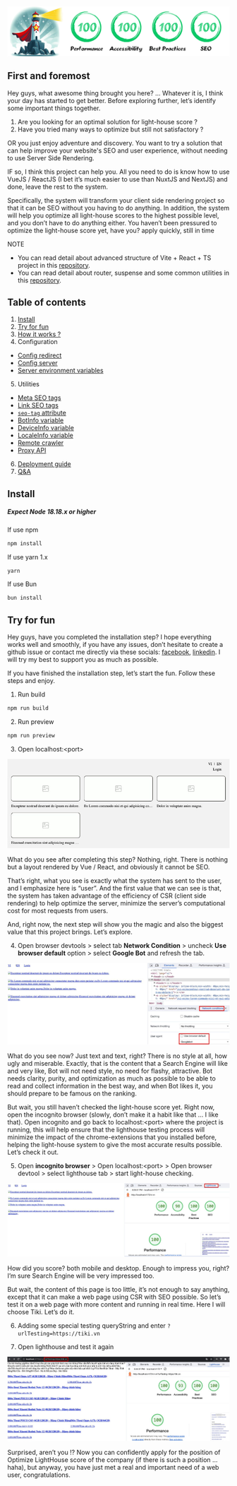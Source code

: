 ![top-banner](/src/assets/static/images/readme/top-banner.jpg)

## First and foremost

Hey guys, what awesome thing brought you here? … Whatever it is, I think your day has started to get better. Before exploring further, let’s identify some important things together.

1. Are you looking for an optimal solution for light-house score ?
2. Have you tried many ways to optimize but still not satisfactory ?

OR you just enjoy adventure and discovery. You want to try a solution that can help improve your website's SEO and user experience, without needing to use Server Side Rendering.

IF so, I think this project can help you. All you need to do is know how to use VueJS / ReactJS (I bet it’s much easier to use than NuxtJS and NextJS) and done, leave the rest to the system.

Specifically, the system will transform your client side rendering project so that it can be SEO without you having to do anything. In addition, the system will help you optimize all light-house scores to the highest possible level, and you don’t have to do anything either. You haven’t been pressured to optimize the light-house score yet, have you? apply quickly, still in time

NOTE
- You can read detail about advanced structure of Vite + React + TS project in this [repository](https://github.com/anhchangvt1994/vite-project--template-vue-ts).
- You can read detail about router, suspense and some common utilities in this [repository](https://github.com/anhchangvt1994/vite-project--template-vue-ts__react-router).

## Table of contents

1. [Install](#install)
2. [Try for fun](#try-for-fun)
3. [How it works ?](/READMORE/how-it-works.md)
4. Configuration
  - [Config redirect](/READMORE/redirect-config.md)
  - [Config server](/READMORE/server-config.md)
  - [Server environment variables](/READMORE/server-enviroment-variables.md)
5. Utilities
  - [Meta SEO tags](/READMORE/meta-seo-tags.md)
  - [Link SEO tags](/READMORE/link-seo-tags.md)
  - [`seo-tag` attribute](/READMORE/seo-tag-attribute.md)
  - [BotInfo variable](/READMORE/botinfo-variable.md)
  - [DeviceInfo variable](/READMORE/deviceinfo-variable.md)
  - [LocaleInfo variable](/READMORE/localeinfo-variable.md)
  - [Remote crawler](/READMORE/remote-crawler.md)
  - [Proxy API](/READMORE/proxy-api.md)

6. [Deployment guide](/READMORE/deployment.md)
7. [Q&A](/READMORE/Q&A.md)

<h2 id="install">Install</h2>

##### Expect Node 18.18.x or higher

If use npm

```bash
npm install
```

If use yarn 1.x

```bash
yarn
```

If use Bun

```bash
bun install
```

<h2 id="try-for-fun">Try for fun</h2>

Hey guys, have you completed the installation step? I hope everything works well and smoothly, if you have any issues, don’t hesitate to create a github issue or contact me directly via these socials: [facebook](https://www.facebook.com/truong.nguyen.3382), [linkedin](https://www.linkedin.com/in/truong-nguyen-8780a523a). I will try my best to support you as much as possible.

If you have finished the installation step, let’s start the fun. Follow these steps and enjoy.

1. Run build
```bash
npm run build
```

2. Run preview
```bash
npm run preview
```

3. Open localhost:\<port\>

![step 03](/src/assets/static/images/readme/step_03.jpg)

What do you see after completing this step? Nothing, right. There is nothing but a layout rendered by Vue / React, and obviously it cannot be SEO.

That’s right, what you see is exactly what the system has sent to the user, and I emphasize here is “user”. And the first value that we can see is that, the system has taken advantage of the efficiency of CSR (client side rendering) to help optimize the server, minimize the server’s computational cost for most requests from users.

And, right now, the next step will show you the magic and also the biggest value that this project brings. Let’s explore.

4. Open browser devtools > select tab **Network Condition** > uncheck **Use browser default** option > select **Google Bot** and refresh the tab.

![step 04](/src/assets/static/images/readme/step_04.jpg)

What do you see now? Just text and text, right? There is no style at all, how ugly and miserable. Exactly, that is the content that a Search Engine will like and very like, Bot will not need style, no need for flashy, attractive. Bot needs clarity, purity, and optimization as much as possible to be able to read and collect information in the best way, and when Bot likes it, you should prepare to be famous on the ranking.

But wait, you still haven’t checked the light-house score yet. Right now, open the incognito browser (slowly, don’t make it a habit like that … I like that). Open incognito and go back to localhost:\<port\> where the project is running, this will help ensure that the lighthouse testing process will minimize the impact of the chrome-extensions that you installed before, helping the light-house system to give the most accurate results possible. Let’s check it out.

5. Open **incognito browser** > Open localhost:\<port\> > Open browser devtool > select lighthouse tab > start light-house checking.

![step 05](/src/assets/static/images/readme/step_05.jpg)

How did you score? both mobile and desktop. Enough to impress you, right? I’m sure Search Engine will be very impressed too.

But wait, the content of this page is too little, it’s not enough to say anything, except that it can make a web page using CSR with SEO possible. So let’s test it on a web page with more content and running in real time. Here I will choose Tiki. Let’s do it.

6. Adding some special testing queryString and enter
`?urlTesting=https://tiki.vn`

7. Open lighthouse and test it again

![step 07](/src/assets/static/images/readme/step_07.jpg)

Surprised, aren’t you !? Now you can confidently apply for the position of Optimize LightHouse score of the company (if there is such a position … haha), but anyway, you have just met a real and important need of a web user, congratulations.
